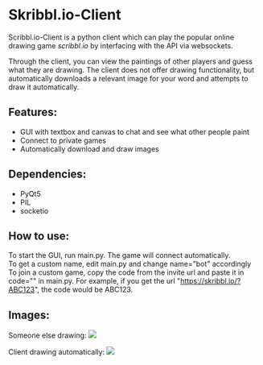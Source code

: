 # Skribbl.io-Client
Scribbl.io-Client is a python client which can play the popular online drawing game *scribbl.io* by interfacing with the API via websockets.

Through the client, you can view the paintings of other players and guess what they are drawing. The client does not offer drawing functionality, but automatically downloads a relevant image for your word and attempts to draw it automatically.

## Features:
 - GUI with textbox and canvas to chat and see what other people paint
 - Connect to private games
 - Automatically download and draw images
 
 ## Dependencies:
 - PyQt5
 - PIL
 - socketio
 
 ## How to use:
 To start the GUI, run main.py. The game will connect automatically.
 <br>
 To get a custom name, edit main.py and change name="bot" accordingly
 <br>
 To join a custom game, copy the code from the invite url and paste it in code="" in main.py. For example, if you get the url "https://skribbl.io/?ABC123", the code would be ABC123.
 
 ## Images:
 Someone else drawing:
 <img src="https://imgur.com/gr7e4jP.png" />
 
 Client drawing automatically:
 <img src="https://imgur.com/wKR9v6o.png" />
